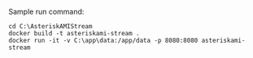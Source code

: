 
Sample run command:

    cd C:\AsteriskAMIStream
    docker build -t asteriskami-stream .
    docker run -it -v C:\app\data:/app/data -p 8080:8080 asteriskami-stream
